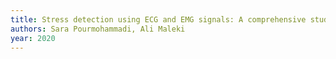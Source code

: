 ```yaml
---
title: Stress detection using ECG and EMG signals: A comprehensive study
authors: Sara Pourmohammadi, Ali Maleki
year: 2020
---
```


